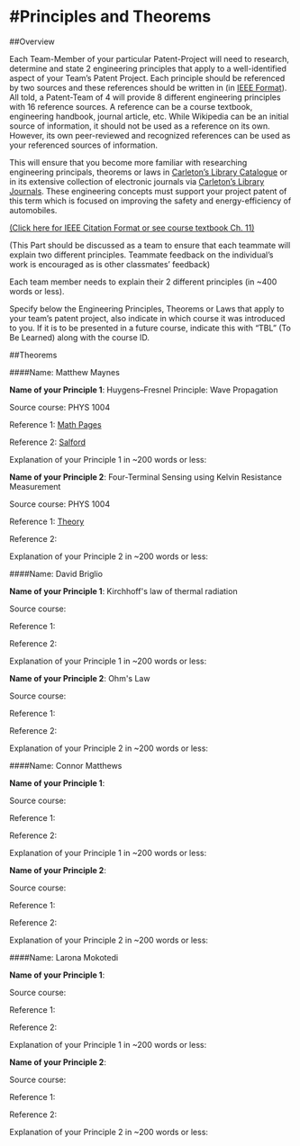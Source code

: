 #Principles and Theorems
=========================

##Overview

Each Team-Member of your particular Patent-Project will need to research, determine and state 2 engineering principles that apply to a well-identified aspect of your Team’s Patent Project.  Each principle should be referenced by two sources and these references should be written in (in [IEEE Format](http://www.ieee.org/documents/ieeecitationref.pdf)).  All told, a Patent-Team of 4 will provide 8 different engineering principles with 16 reference sources.  A reference can be a course textbook, engineering handbook, journal article, etc.  While Wikipedia can be an initial source of information, it should not be used as a reference on its own. However, its own peer-reviewed and recognized references can be used as your referenced sources of information.This will ensure that you become more familiar with researching engineering principals, theorems or laws in [Carleton’s Library Catalogue](http://catalogue.library.carleton.ca/) or in its extensive collection of electronic journals via [Carleton’s Library Journals](http://www.library.carleton.ca/find/journal-articles).  These engineering concepts must support your project patent of this term which is focused on improving the safety and energy-efficiency of automobiles.
[(Click here for IEEE Citation Format or see course textbook Ch. 11)](http://www.ieee.org/documents/ieeecitationref.pdf)
(This Part should be discussed as a team to ensure that each teammate will explain two different principles. Teammate feedback on the individual’s work is encouraged as is other classmates’ feedback)
Each team member needs to explain their 2 different principles (in ~400 words or less).  Specify below the Engineering Principles, Theorems or Laws that apply to your team’s patent project, also indicate in which course it was introduced to you.  If it is to be presented in a future course, indicate this with “TBL” (To Be Learned) along with the course ID. 

##Theorems

####Name: Matthew Maynes**Name of your Principle 1**: Huygens–Fresnel Principle: Wave Propagation Source course:  PHYS 1004
Reference 1: [Math Pages](http://www.mathpages.com/home/kmath242/kmath242.htm)
                                                              Reference 2: [Salford](http://www.acoustics.salford.ac.uk/feschools/waves/propagation.php)
Explanation of your Principle 1 in ~200 words or less:**Name of your Principle 2**: Four-Terminal Sensing using Kelvin Resistance Measurement
 Source course: PHYS 1004
Reference 1: [Theory](http://www.allaboutcircuits.com/vol_1/chpt_8/9.html)
                                                              Reference 2:
Explanation of your Principle 2 in ~200 words or less:


####Name: David Briglio**Name of your Principle 1**:	Kirchhoff's law of thermal radiation
 Source course:  
Reference 1:   
                                                              Reference 2:
Explanation of your Principle 1 in ~200 words or less:**Name of your Principle 2**:	Ohm's Law 
 Source course:  
Reference 1:   
                                                              Reference 2:
Explanation of your Principle 2 in ~200 words or less:
####Name: Connor Matthews**Name of your Principle 1**:
 Source course:  
Reference 1:   
                                                              Reference 2:
Explanation of your Principle 1 in ~200 words or less:**Name of your Principle 2**:
 Source course:  
Reference 1:   
                                                              Reference 2:
Explanation of your Principle 2 in ~200 words or less:
####Name: Larona Mokotedi**Name of your Principle 1**:
 Source course:  
Reference 1:   
                                                              Reference 2:
Explanation of your Principle 1 in ~200 words or less:**Name of your Principle 2**:
 Source course:  
Reference 1:   
                                                              Reference 2:
Explanation of your Principle 2 in ~200 words or less: